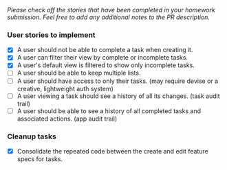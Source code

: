 *Please check off the stories that have been completed in your homework submission. Feel free to add any additional notes to the PR description.*


### User stories to implement
 - [X] A user should not be able to complete a task when creating it.
 - [X] A user can filter their view by complete or incomplete tasks.
 - [X] A user's default view is filtered to show only incomplete tasks.
 - [ ] A user should be able to keep multiple lists.
 - [ ] A user should have access to only their tasks. (may require devise or a creative, lightweight auth system)
 - [ ] A user viewing a task should see a history of all its changes. (task audit trail)
 - [ ] A user should be able to see a history of all completed tasks and associated actions. (app audit trail)

### Cleanup tasks
- [x] Consolidate the repeated code between the create and edit feature specs for tasks.
